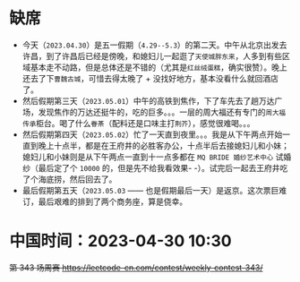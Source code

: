 
# 缺席

- 今天（`2023.04.30`）是五一假期（`4.29--5.3`）的第二天。中午从北京出发去许昌，到了许昌后已经是傍晚，和媳妇儿一起逛了`天使城胖东来`，人多到有些区域基本走不动路，但是总体还是不错的（尤其是`红丝绒蛋糕`，确实很赞）。晚上还去了下`曹魏古城`，可惜去得太晚了 + 没找好地方，基本没看什么就回酒店了。
- 然后假期第三天（`2023.05.01`）中午的高铁到焦作，下了车先去了趟万达广场，发现焦作的万达还挺牛的，吃的巨多。。。一层的周大福还有专门的`周大福传承`柜台。喝了什么`眷茶`（配料还是口味主打`荆芥`），感觉很难喝。。。
- 然后假期第四天（`2023.05.02`）忙了一天直到夜里。。。我是从下午两点开始一直到晚上十点半，都是在王府井的必胜客办公，十点半后去接媳妇儿和小妹；媳妇儿和小妹则是从下午两点一直到十一点多都在 `MQ BRIDE 婚纱艺术中心` 试婚纱（最后定了个 `10000` 的，但是先不给我看效果- -）。试完后一起去王府井吃了个海底捞，然后回去了。
- 最后假期第五天（`2023.05.03` —— 也是假期最后一天）是返京。这次票巨难订，最后艰难的排到了两个商务座，算是侥幸。

# 中国时间：2023-04-30 10:30

~~第 343 场周赛 https://leetcode-cn.com/contest/weekly-contest-343/~~
